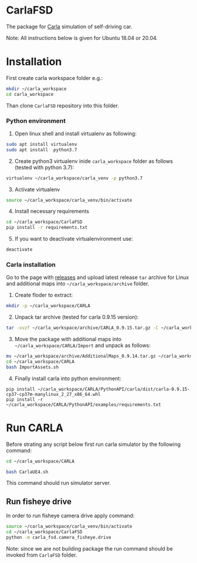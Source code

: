 # CarlaFSD

The package for [Carla](!http://carla.org/) simulation of self-driving car.

Note: All instructions below is given for Ubuntu 18.04 or 20.04.


# Installation
First create carla workspace folder e.g.:
```bash
mkdir ~/carla_workspace
cd carla_workspace
```
Than clone `CarlaFSD` repository into this folder.

### Python environment

1. Open linux shell and install virtualenv as following:
```bash
sudo apt install virtualenv
sudo apt install  python3.7
```

2. Create python3 virtualenv inide `carla_workspace` folder as follows (tested with python 3.7):
```bash
virtualenv ~/carla_workspace/carla_venv -p python3.7
```
3. Activate virtualenv
```bash
source ~/carla_workspace/carla_venv/bin/activate
```
4. Install necessary requirements
```bash
cd ~/carla_workspace/CarlaFSD
pip install -r requirements.txt
```

5. If you want to deactivate virtualenvironment use:
```bash
deactivate
```

### Carla installation

Go to the page with [releases](https://github.com/carla-simulator/carla/releases/) and upload latest release `tar` archive for Linux and additional maps into `~/carla_workspace/archive` folder.
1. Create floder to extract:
```bash
mkdir -p ~/carla_workspace/CARLA
```
2. Unpack tar archive (tested for carla 0.9.15 version):
```bash
tar -xvzf ~/carla_workspace/archive/CARLA_0.9.15.tar.gz -C ~/carla_workspace/CARLA
``` 
3. Move the package with additional maps into `~/carla_workspace/CARLA/Import` and unpack as follows:
```bash
mv ~/carla_workspace/archive/AdditionalMaps_0.9.14.tar.gz ~/carla_workspace/CARLA/Import/
cd ~/carla_workspace/CARLA
bash ImportAssets.sh
```
4. Finally install carla into python environment:
```
pip install ~/carla_workspace/CARLA/PythonAPI/carla/dist/carla-0.9.15-cp37-cp37m-manylinux_2_27_x86_64.whl
pip install -r  ~/carla_workspace/CARLA/PythonAPI/examples/requirements.txt
```

# Run CARLA

Before strating any script below first run carla simulator by the following command:
```bash
cd ~/carla_workspace/CARLA

bash CarlaUE4.sh

```
This command should run simulator server.

## Run fisheye drive

In order to run fisheye camera drive apply command:

```bash
source ~/carla_workspace/carla_venv/bin/activate
cd ~/carla_workspace/CarlaFSD
python -m carla_fsd.camera_fisheye.drive
```
Note: since we are not building package the run command should be invoked from `CarlaFSD` folder.